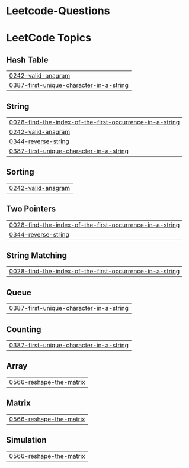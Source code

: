 # Leetcode-Questions
<!---LeetCode Topics Start-->
# LeetCode Topics
## Hash Table
|  |
| ------- |
| [0242-valid-anagram](https://github.com/Rohan200511/Leetcode-Questions/tree/master/0242-valid-anagram) |
| [0387-first-unique-character-in-a-string](https://github.com/Rohan200511/Leetcode-Questions/tree/master/0387-first-unique-character-in-a-string) |
## String
|  |
| ------- |
| [0028-find-the-index-of-the-first-occurrence-in-a-string](https://github.com/Rohan200511/Leetcode-Questions/tree/master/0028-find-the-index-of-the-first-occurrence-in-a-string) |
| [0242-valid-anagram](https://github.com/Rohan200511/Leetcode-Questions/tree/master/0242-valid-anagram) |
| [0344-reverse-string](https://github.com/Rohan200511/Leetcode-Questions/tree/master/0344-reverse-string) |
| [0387-first-unique-character-in-a-string](https://github.com/Rohan200511/Leetcode-Questions/tree/master/0387-first-unique-character-in-a-string) |
## Sorting
|  |
| ------- |
| [0242-valid-anagram](https://github.com/Rohan200511/Leetcode-Questions/tree/master/0242-valid-anagram) |
## Two Pointers
|  |
| ------- |
| [0028-find-the-index-of-the-first-occurrence-in-a-string](https://github.com/Rohan200511/Leetcode-Questions/tree/master/0028-find-the-index-of-the-first-occurrence-in-a-string) |
| [0344-reverse-string](https://github.com/Rohan200511/Leetcode-Questions/tree/master/0344-reverse-string) |
## String Matching
|  |
| ------- |
| [0028-find-the-index-of-the-first-occurrence-in-a-string](https://github.com/Rohan200511/Leetcode-Questions/tree/master/0028-find-the-index-of-the-first-occurrence-in-a-string) |
## Queue
|  |
| ------- |
| [0387-first-unique-character-in-a-string](https://github.com/Rohan200511/Leetcode-Questions/tree/master/0387-first-unique-character-in-a-string) |
## Counting
|  |
| ------- |
| [0387-first-unique-character-in-a-string](https://github.com/Rohan200511/Leetcode-Questions/tree/master/0387-first-unique-character-in-a-string) |
## Array
|  |
| ------- |
| [0566-reshape-the-matrix](https://github.com/Rohan200511/Leetcode-Questions/tree/master/0566-reshape-the-matrix) |
## Matrix
|  |
| ------- |
| [0566-reshape-the-matrix](https://github.com/Rohan200511/Leetcode-Questions/tree/master/0566-reshape-the-matrix) |
## Simulation
|  |
| ------- |
| [0566-reshape-the-matrix](https://github.com/Rohan200511/Leetcode-Questions/tree/master/0566-reshape-the-matrix) |
<!---LeetCode Topics End-->